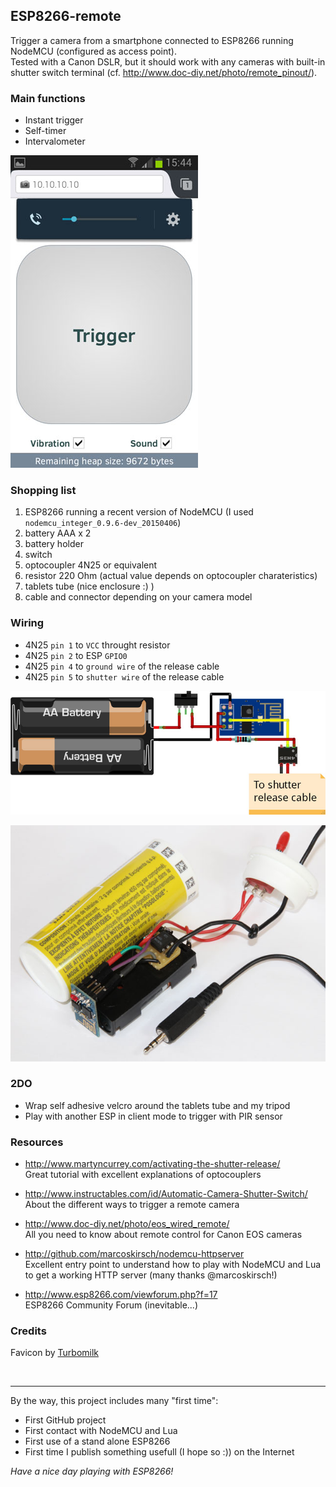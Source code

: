 ## ESP8266-remote

Trigger a camera from a smartphone connected to ESP8266 running NodeMCU (configured as access point).  
Tested with a Canon DSLR, but it should work with any cameras with built-in shutter switch terminal (cf. http://www.doc-diy.net/photo/remote_pinout/).

### Main functions
* Instant trigger
* Self-timer
* Intervalometer

![Screenshot](https://github.com/CosmicMac/ESP8266-remote/raw/master/readme/screenshot.jpg)

### Shopping list
1. ESP8266 running a recent version of NodeMCU (I used `nodemcu_integer_0.9.6-dev_20150406`)
2. battery AAA x 2
3. battery holder
4. switch
5. optocoupler 4N25 or equivalent
6. resistor 220 Ohm (actual value depends on optocoupler charateristics)
7. tablets tube (nice enclosure :) )
8. cable and connector depending on your camera model

### Wiring
* 4N25 `pin 1` to `VCC` throught resistor
* 4N25 `pin 2` to ESP `GPIO0`
* 4N25 `pin 4` to `ground wire` of the release cable
* 4N25 `pin 5` to `shutter wire` of the release cable

![Wiring](https://github.com/CosmicMac/ESP8266-remote/raw/master/readme/wiring.jpg)

![The thing](https://github.com/CosmicMac/ESP8266-remote/raw/master/readme/640.jpg)

### 2DO
* Wrap self adhesive velcro around the tablets tube and my tripod
* Play with another ESP in client mode to trigger with PIR sensor

### Resources
* http://www.martyncurrey.com/activating-the-shutter-release/  
  Great tutorial with excellent explanations of optocouplers  
  
* http://www.instructables.com/id/Automatic-Camera-Shutter-Switch/  
  About the different ways to trigger a remote camera

* http://www.doc-diy.net/photo/eos_wired_remote/  
  All you need to know about remote control for Canon EOS cameras

* http://github.com/marcoskirsch/nodemcu-httpserver  
  Excellent entry point to understand how to play with NodeMCU and Lua to get a working HTTP server (many thanks @marcoskirsch!)  
  
* http://www.esp8266.com/viewforum.php?f=17  
  ESP8266 Community Forum (inevitable...)

### Credits
Favicon by [Turbomilk](http://www.softicons.com/toolbar-icons/iconza-grey-icons-by-turbomilk/camera-icon)
  
&nbsp;
&nbsp;

----

By the way, this project includes many "first time":

* First GitHub project
* First contact with NodeMCU and Lua
* First use of a stand alone ESP8266
* First time I publish something usefull (I hope so :)) on the Internet

*Have a nice day playing with ESP8266!*